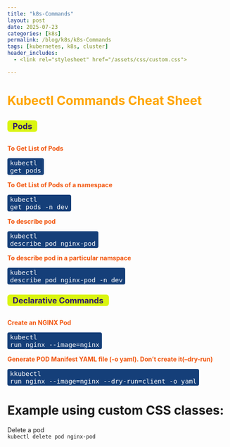 ```yaml
---
title: "k8s-Commands"
layout: post
date: 2025-07-23
categories: [k8s]
permalink: /blog/k8s/k8s-Commands
tags: [kubernetes, k8s, cluster]
header_includes:
  - <link rel="stylesheet" href="/assets/css/custom.css">

---
```



<h1 style="color:orange">Kubectl Commands Cheat Sheet</h1>

<h2 style="color: #2f196bff; font-size: 1.3em; font-weight: bold; background-color: #daf510ff; display: inline-block; padding: 2px 12px; border-radius: 6px; margin-top: 0.5em;">Pods</h2>


<span style="color: #f2540bff; font-weight: 700;">To Get List of Pods</span><br>

<code style="color: white; background-color: rgba(21, 63, 121, 1); font-size: 1.05em; padding: 2px 6px; border-radius: 4px; display: inline-block;">kubectl get pods</code>

<span style="color: #f2540bff; font-weight: 700;">To Get List of Pods of a namespace</span><br>

<code style="color: white; background-color: rgba(21, 63, 121, 1); font-size: 1.05em; padding: 2px 6px; border-radius: 4px; display: inline-block;">kubectl get pods -n dev</code>

<span style="color: #f2540bff; font-weight: 700;">To describe pod</span><br>

<code style="color: white; background-color: rgba(21, 63, 121, 1); font-size: 1.05em; padding: 2px 6px; border-radius: 4px; display: inline-block;">kubectl describe pod nginx-pod</code>

<span style="color: #f2540bff; font-weight: 700;">To describe pod in a particular namspace</span><br>

<code style="color: white; background-color: rgba(21, 63, 121, 1); font-size: 1.05em; padding: 2px 6px; border-radius: 4px; display: inline-block;">kubectl describe pod nginx-pod -n dev</code>


<h2 style="color: #2f196bff; font-size: 1.3em; font-weight: bold; background-color: #daf510ff; display: inline-block; padding: 2px 12px; border-radius: 6px; margin-top: 0.5em;">Declarative Commands</h2>

<span style="color: #f2540bff; font-weight: 700;">Create an NGINX Pod</span><br>

<code style="color: white; background-color: rgba(21, 63, 121, 1); font-size: 1.05em; padding: 2px 6px; border-radius: 4px; display: inline-block;">kubectl run nginx --image=nginx</code>

<span style="color: #f2540bff; font-weight: 700;">Generate POD Manifest YAML file (-o yaml). Don’t create it(–dry-run)</span><br>

<code style="color: white; background-color: rgba(21, 63, 121, 1); font-size: 1.05em; padding: 2px 6px; border-radius: 4px; display: inline-block;">kkubectl run nginx --image=nginx --dry-run=client -o yaml</code>

# Example using custom CSS classes:
<span class="k8s-desc">Delete a pod</span><br>
<code class="k8s-command">kubectl delete pod nginx-pod</code>
